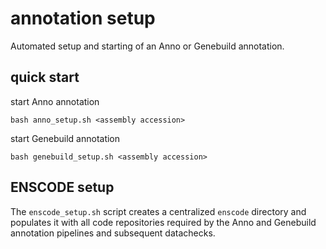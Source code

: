 # annotation setup

Automated setup and starting of an Anno or Genebuild annotation.


## quick start

start Anno annotation
```
bash anno_setup.sh <assembly accession>
```

start Genebuild annotation
```
bash genebuild_setup.sh <assembly accession>
```


## ENSCODE setup

The `enscode_setup.sh` script creates a centralized `enscode` directory and populates it with all code repositories required by the Anno and Genebuild annotation pipelines and subsequent datachecks.
